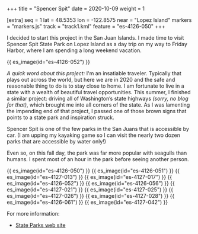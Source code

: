 +++
title = "Spencer Spit"
date = 2020-10-09
weight = 1

[extra]
seq = 1
lat = 48.5353
lon = -122.8575
near = "Lopez Island"
markers = "markers.js"
track = "track1.kml"
feature = "es-4126-050"
+++

I decided to start this project in the San Juan Islands. I made time to visit Spencer Spit State Park on Lopez Island as a day trip on my way to Friday Harbor, where I am spending a long weekend vacation.

{{ es_image(id="es-4126-052") }}

_A quick word about this project:_ I'm an insatiable traveler. Typically that plays out across the world, but here we are in 2020 and the safe and reasonable thing to do is to stay close to home. I am fortunate to live in a state with a wealth of beautiful travel opportunities. This summer, I finished a similar project: driving all of Washington’s state highways _(sorry, no blog for that)_, which brought me into all corners of the state. As I was lamenting the impending end of that project, I passed one of those brown signs that points to a state park and inspiration struck. 

Spencer Spit is one of the few parks in the San Juans that is accessible by car. (I am upping my kayaking game so I can visit the nearly two dozen parks that are accessible by water only!)

Even so, on this fall day, the park was far more popular with seagulls than humans. I spent most of an hour in the park before seeing another person.

{{ es_image(id="es-4126-050") }}
{{ es_image(id="es-4126-051") }}
{{ es_image(id="es-4127-013") }}
{{ es_image(id="es-4127-017") }}
{{ es_image(id="es-4126-052") }}
{{ es_image(id="es-4126-056") }}
{{ es_image(id="es-4127-021") }}
{{ es_image(id="es-4127-025") }}
{{ es_image(id="es-4127-026") }}
{{ es_image(id="es-4127-028") }}
{{ es_image(id="es-4126-061") }}
{{ es_image(id="es-4127-042") }}

For more information:

* [State Parks web site](https://parks.state.wa.us/687/Spencer-Spit)
